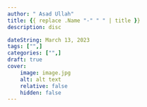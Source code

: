 ```yaml
---
author: " Asad Ullah"
title: {{ replace .Name "-" " " | title }}
description: disc

dateString: March 13, 2023
tags: ["",]
categories: ["",]
draft: true
cover:
    image: image.jpg
    alt: alt text
    relative: false
    hidden: false
---
```


